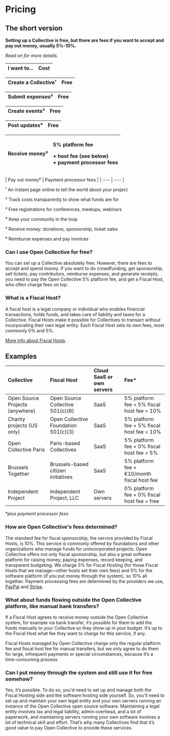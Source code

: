 # Pricing

## The short version

**Setting up a Collective is free, but there are fees if you want to accept and pay out money, usually 5%-10%.**

_Read on for more details._

| **I want to...** | **Cost** |
| :--- | :--- |


| Create a Collective¹ | Free |
| :--- | :--- |


| Submit expenses² | Free |
| :--- | :--- |


| Create events³ | Free |
| :--- | :--- |


| Post updates⁴ | Free |
| :--- | :--- |


<table>
  <thead>
    <tr>
      <th style="text-align:left">Receive money&#x2075;</th>
      <th style="text-align:left">
        <p>5% platform fee</p>
        <p>+ host fee (see below)
          <br />+ payment processor fees</p>
      </th>
    </tr>
  </thead>
  <tbody></tbody>
</table>| Pay out money⁶ | Payment processor fees |
| :--- | :--- |


¹ An instant page online to tell the world about your project

² Track costs transparently to show what funds are for

³ Free registrations for conferences, meetups, webinars

⁴ Keep your community in the loop

⁵ Receive money: donations, sponsorship, ticket sales

⁶ Reimburse expenses and pay invoices

### Can I use Open Collective for free?

You can set up a Collective absolutely free. However, there are fees to accept and spend money. If you want to do crowdfunding, get sponsorship, sell tickets, pay contributors, reimburse expenses, and generate receipts, you need to pay the Open Collective 5% platform fee, and get a Fiscal Host, who often charge fees on top.

### What is a Fiscal Host?

A fiscal host is a legal company or individual who enables financial transactions, holds funds, and takes care of liability and taxes for a Collective. Fiscal Hosts make it possible for Collectives to transact without incorporating their own legal entity. Each Fiscal Host sets its own fees, most commonly 0% and 5%.

[More info about Fiscal Hosts](../fiscal-hosts/fiscal-hosts.md).

## Examples <a id="docs-internal-guid-bbc579cc-7fff-c7e7-cc88-4b3cac120c2c"></a>

| Collective | Fiscal Host | Cloud SaaS or own servers | Fee\* |
| :--- | :--- | :--- | :--- |
| Open Source Projects \(anywhere\) | Open Source Collective 501\(c\)\(6\) | SaaS | 5% platform fee + 5% fiscal host fee = 10% |
| Charity projects \(US only\) | Open Collective Foundation 501\(c\)\(3\) | SaaS | 5% platform fee + 5% fiscal host fee = 10% |
| Open Collective Paris | Paris-based Collectives | SaaS | 5% platform fee + 0% fiscal host fee = 5% |
| Brussels Together | Brussels-based citizen initiatives | SaaS | 5% platform fee + €10/month fiscal host fee |
| Independent Project | Independent Project, LLC | Own servers | 0% platform fee + 0% fiscal host fee = free |

_\*plus payment processor fees_

### How are Open Collective's fees determined?

The standard fee for fiscal sponsorship, the service provided by Fiscal Hosts, is 10%. This service is commonly offered by foundations and other organizations who manage funds for unincorporated projects. Open Collective offers not only fiscal sponsorship, but also a great software platform for raising money, paying expenses, record keeping, and transparent budgeting. We charge 5% for Fiscal Hosting \(for those Fiscal Hosts that we manage—other hosts set their own fees\) and 5% for the software platform \(if you put money through the system\), so 10% all together. Payment processing fees are determined by the providers we use, [PayPal](https://www.paypal.com/us/webapps/mpp/paypal-fees) and [Stripe](https://stripe.com/pricing).

### What about funds flowing outside the Open Collective platform, like manual bank transfers?

If a Fiscal Host agrees to receive money outside the Open Collective system, for example via bank transfer, it’s possible for them to add the funds manually to your Collective so they show up in your budget. It’s up to the Fiscal Host what fee they want to charge for this service, if any.

Fiscal Hosts managed by Open Collective charge only the regular platform fee and fiscal host fee for manual transfers, but we only agree to do them for large, infrequent payments or special circumstances, because it’s a time-consuming process.

### Can I put money through the system and still use it for free somehow?

Yes, it’s possible. To do so, you'd need to set up and manage both the Fiscal Hosting side and the software hosting side yourself. So, you’ll need to set up and maintain your own legal entity and your own servers running an instance of the Open Collective open source software. Maintaining a legal entity involves tax and legal liability, admin overhead, and a lot of paperwork, and maintaining servers running your own software involves a lot of technical skill and effort. That’s why many Collectives find that it’s good value to pay Open Collective to provide these services.


